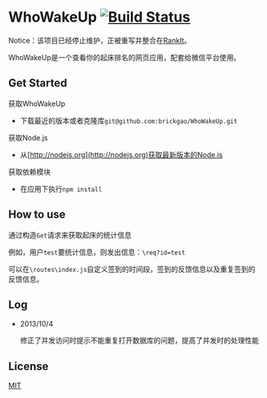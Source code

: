 WhoWakeUp [![Build Status](https://travis-ci.org/brickgao/WhoWakeUp.png?branch=master)](https://travis-ci.org/brickgao/WhoWakeUp)
=========

Notice：该项目已经停止维护，正被重写并整合在[RankIt](https://github.com/brickgao/RankIt)。

WhoWakeUp是一个查看你的起床排名的网页应用，配套给微信平台使用。

Get Started
-----------

获取WhoWakeUp

*	下载最近的版本或者克隆库`git@github.com:brickgao/WhoWakeUp.git`

获取Node.js

*	从[http://nodejs.org](http://nodejs.org)获取最新版本的Node.js

获取依赖模块

*	在应用下执行`npm install`

How to use
-----------

通过构造`Get`请求来获取起床的统计信息

例如，用户`test`要统计信息，则发出信息：`\req?id=test`

可以在`\routes\index.js`自定义签到的时间段，签到的反馈信息以及重复签到的反馈信息。

Log
-------

*	2013/10/4

	修正了并发访问时提示不能重复打开数据库的问题，提高了并发时的处理性能

License
-------

[MIT](http://opensource.org/licenses/MIT)
